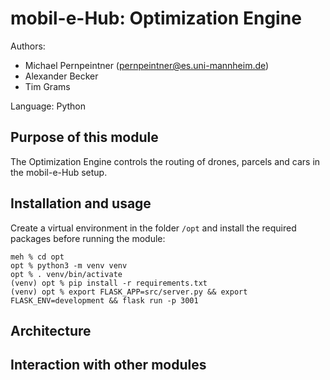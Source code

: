 # mobil-e-Hub: Optimization Engine
Authors: 
- Michael Pernpeintner (pernpeintner@es.uni-mannheim.de)
- Alexander Becker
- Tim Grams

Language: Python

## Purpose of this module
The Optimization Engine controls the routing of drones, parcels and cars in the mobil-e-Hub setup.

## Installation and usage
Create a virtual environment in the folder `/opt` and install the required packages before running the module:
```shell script
meh % cd opt
opt % python3 -m venv venv
opt % . venv/bin/activate
(venv) opt % pip install -r requirements.txt
(venv) opt % export FLASK_APP=src/server.py && export FLASK_ENV=development && flask run -p 3001
```

## Architecture


## Interaction with other modules
